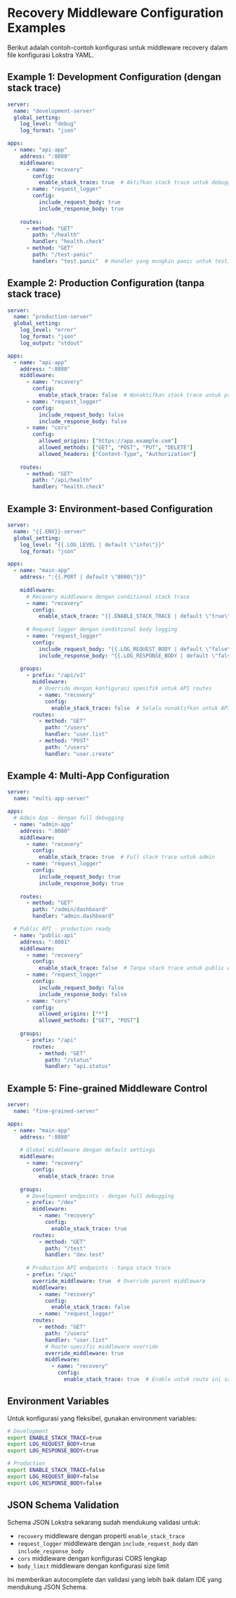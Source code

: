 # Recovery Middleware Configuration Examples

Berikut adalah contoh-contoh konfigurasi untuk middleware recovery dalam file konfigurasi Lokstra YAML.

## Example 1: Development Configuration (dengan stack trace)

```yaml
server:
  name: "development-server"
  global_setting:
    log_level: "debug"
    log_format: "json"

apps:
  - name: "api-app"
    address: ":8080"
    middleware:
      - name: "recovery"
        config:
          enable_stack_trace: true  # Aktifkan stack trace untuk debugging
      - name: "request_logger"
        config:
          include_request_body: true
          include_response_body: true
    
    routes:
      - method: "GET"
        path: "/health"
        handler: "health.check"
      - method: "GET"
        path: "/test-panic"
        handler: "test.panic"  # Handler yang mungkin panic untuk testing
```

## Example 2: Production Configuration (tanpa stack trace)

```yaml
server:
  name: "production-server"
  global_setting:
    log_level: "error"
    log_format: "json"
    log_output: "stdout"

apps:
  - name: "api-app"
    address: ":8080"
    middleware:
      - name: "recovery"
        config:
          enable_stack_trace: false  # Nonaktifkan stack trace untuk production
      - name: "request_logger"
        config:
          include_request_body: false
          include_response_body: false
      - name: "cors"
        config:
          allowed_origins: ["https://app.example.com"]
          allowed_methods: ["GET", "POST", "PUT", "DELETE"]
          allowed_headers: ["Content-Type", "Authorization"]
    
    routes:
      - method: "GET"
        path: "/api/health"
        handler: "health.check"
```

## Example 3: Environment-based Configuration

```yaml
server:
  name: "{{.ENV}}-server"
  global_setting:
    log_level: "{{.LOG_LEVEL | default \"info\"}}"
    log_format: "json"

apps:
  - name: "main-app"
    address: ":{{.PORT | default \"8080\"}}"
    
    middleware:
      # Recovery middleware dengan conditional stack trace
      - name: "recovery"
        config:
          enable_stack_trace: "{{.ENABLE_STACK_TRACE | default \"true\"}}"
      
      # Request logger dengan conditional body logging
      - name: "request_logger"
        config:
          include_request_body: "{{.LOG_REQUEST_BODY | default \"false\"}}"
          include_response_body: "{{.LOG_RESPONSE_BODY | default \"false\"}}"
    
    groups:
      - prefix: "/api/v1"
        middleware:
          # Override dengan konfigurasi spesifik untuk API routes
          - name: "recovery"
            config:
              enable_stack_trace: false  # Selalu nonaktifkan untuk API endpoints
        routes:
          - method: "GET"
            path: "/users"
            handler: "user.list"
          - method: "POST"
            path: "/users"
            handler: "user.create"
```

## Example 4: Multi-App Configuration

```yaml
server:
  name: "multi-app-server"

apps:
  # Admin App - dengan full debugging
  - name: "admin-app"
    address: ":8080"
    middleware:
      - name: "recovery"
        config:
          enable_stack_trace: true  # Full stack trace untuk admin
      - name: "request_logger"
        config:
          include_request_body: true
          include_response_body: true
    
    routes:
      - method: "GET"
        path: "/admin/dashboard"
        handler: "admin.dashboard"

  # Public API - production ready
  - name: "public-api"
    address: ":8081"
    middleware:
      - name: "recovery"
        config:
          enable_stack_trace: false  # Tanpa stack trace untuk public API
      - name: "request_logger"
        config:
          include_request_body: false
          include_response_body: false
      - name: "cors"
        config:
          allowed_origins: ["*"]
          allowed_methods: ["GET", "POST"]
    
    groups:
      - prefix: "/api"
        routes:
          - method: "GET"
            path: "/status"
            handler: "api.status"
```

## Example 5: Fine-grained Middleware Control

```yaml
server:
  name: "fine-grained-server"

apps:
  - name: "main-app"
    address: ":8080"
    
    # Global middleware dengan default settings
    middleware:
      - name: "recovery"
        config:
          enable_stack_trace: true
    
    groups:
      # Development endpoints - dengan full debugging
      - prefix: "/dev"
        middleware:
          - name: "recovery"
            config:
              enable_stack_trace: true
        routes:
          - method: "GET"
            path: "/test"
            handler: "dev.test"
      
      # Production API endpoints - tanpa stack trace
      - prefix: "/api"
        override_middleware: true  # Override parent middleware
        middleware:
          - name: "recovery"
            config:
              enable_stack_trace: false
          - name: "request_logger"
        routes:
          - method: "GET"
            path: "/users"
            handler: "user.list"
            # Route-specific middleware override
            override_middleware: true
            middleware:
              - name: "recovery"
                config:
                  enable_stack_trace: true  # Enable untuk route ini saja
```

## Environment Variables

Untuk konfigurasi yang fleksibel, gunakan environment variables:

```bash
# Development
export ENABLE_STACK_TRACE=true
export LOG_REQUEST_BODY=true
export LOG_RESPONSE_BODY=true

# Production
export ENABLE_STACK_TRACE=false
export LOG_REQUEST_BODY=false
export LOG_RESPONSE_BODY=false
```

## JSON Schema Validation

Schema JSON Lokstra sekarang sudah mendukung validasi untuk:

- `recovery` middleware dengan properti `enable_stack_trace`
- `request_logger` middleware dengan `include_request_body` dan `include_response_body`
- `cors` middleware dengan konfigurasi CORS lengkap
- `body_limit` middleware dengan konfigurasi size limit

Ini memberikan autocomplete dan validasi yang lebih baik dalam IDE yang mendukung JSON Schema.
